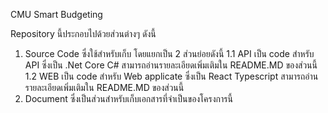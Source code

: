 CMU Smart Budgeting

Repository นี้ประกอบไปด้วยส่วนต่างๆ ดังนี้
1. Source Code ซึ่งใช้สำหรับเก็บ โดยแยกเป็น 2 ส่วนย่อยดังนี้
	1.1 API เป็น code สำหรับ API ซึ่งเป็น .Net Core C# สามารถอ่านรายละเอียดเพิ่มเติมใน README.MD ของส่วนนี้
	1.2 WEB เป็น code สำหรับ Web applicate ซึ่งเป็น React Typescript สามารถอ่านรายละเอียดเพิ่มเติมใน README.MD ของส่วนนี้
2. Document ซึ่งเป็นส่วนสำหรับเก็บเอกสารที่จำเป็นของโครงการนี้